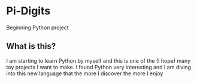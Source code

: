 # Pi-Digits
Beginning Python project

## What is this?
I am starting to learn Python by myself and this is one of the (I hope) many toy projects I want to make.
I found Python very interesting and I am diving into this new language that the more I discover the more I enjoy

